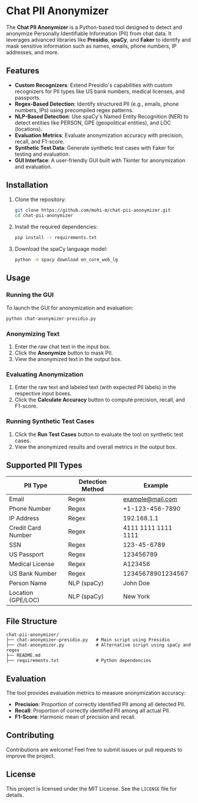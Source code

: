 # Chat PII Anonymizer

The **Chat PII Anonymizer** is a Python-based tool designed to detect and anonymize Personally Identifiable Information (PII) from chat data. It leverages advanced libraries like **Presidio**, **spaCy**, and **Faker** to identify and mask sensitive information such as names, emails, phone numbers, IP addresses, and more.

## Features

- **Custom Recognizers**: Extend Presidio's capabilities with custom recognizers for PII types like US bank numbers, medical licenses, and passports.
- **Regex-Based Detection**: Identify structured PII (e.g., emails, phone numbers, IPs) using precompiled regex patterns.
- **NLP-Based Detection**: Use spaCy's Named Entity Recognition (NER) to detect entities like PERSON, GPE (geopolitical entities), and LOC (locations).
- **Evaluation Metrics**: Evaluate anonymization accuracy with precision, recall, and F1-score.
- **Synthetic Test Data**: Generate synthetic test cases with Faker for testing and evaluation.
- **GUI Interface**: A user-friendly GUI built with Tkinter for anonymization and evaluation.

## Installation

1. Clone the repository:
    ```bash
    git clone https://github.com/mohi-m/chat-pii-anonymizer.git
    cd chat-pii-anonymizer
    ```

2. Install the required dependencies:
    ```bash
    pip install -r requirements.txt
    ```

3. Download the spaCy language model:
    ```bash
    python -m spacy download en_core_web_lg
    ```

## Usage

### Running the GUI
To launch the GUI for anonymization and evaluation:
```bash
python chat-anonymizer-presidio.py
```

### Anonymizing Text
1. Enter the raw chat text in the input box.
2. Click the **Anonymize** button to mask PII.
3. View the anonymized text in the output box.

### Evaluating Anonymization
1. Enter the raw text and labeled text (with expected PII labels) in the respective input boxes.
2. Click the **Calculate Accuracy** button to compute precision, recall, and F1-score.

### Running Synthetic Test Cases
1. Click the **Run Test Cases** button to evaluate the tool on synthetic test cases.
2. View the anonymized results and overall metrics in the output box.

## Supported PII Types

| PII Type           | Detection Method | Example              |
|---------------------|------------------|----------------------|
| Email              | Regex            | example@mail.com     |
| Phone Number       | Regex            | +1-123-456-7890      |
| IP Address         | Regex            | 192.168.1.1          |
| Credit Card Number | Regex            | 4111 1111 1111 1111  |
| SSN                | Regex            | 123-45-6789          |
| US Passport        | Regex            | 123456789            |
| Medical License    | Regex            | A123456              |
| US Bank Number     | Regex            | 12345678901234567    |
| Person Name        | NLP (spaCy)      | John Doe             |
| Location (GPE/LOC) | NLP (spaCy)      | New York             |

## File Structure

```
chat-pii-anonymizer/
├── chat-anonymizer-presidio.py   # Main script using Presidio
├── chat-anonymizer.py            # Alternative script using spaCy and regex
├── README.md
├── requirements.txt              # Python dependencies
```

## Evaluation

The tool provides evaluation metrics to measure anonymization accuracy:

- **Precision**: Proportion of correctly identified PII among all detected PII.
- **Recall**: Proportion of correctly identified PII among all actual PII.
- **F1-Score**: Harmonic mean of precision and recall.

## Contributing

Contributions are welcome! Feel free to submit issues or pull requests to improve the project.

## License

This project is licensed under the MIT License. See the `LICENSE` file for details.